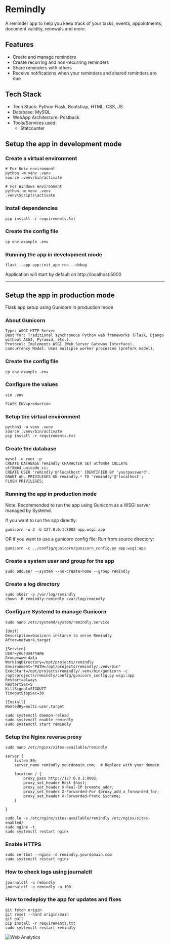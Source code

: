 # Remindly
A reminder app to help you keep track of your tasks, events, appointments, document validity, renewals and more.

## Features
- Create and manage reminders
- Create recurring and non-recurring reminders
- Share reminders with others
- Receive notifications when your reminders and shared reminders are due

## Tech Stack
- Tech Stack: Python Flask, Bootstrap, HTML, CSS, JS
- Database: MySQL
- WebApp Architecture: Postback
- Tools/Services used:
    - Statcounter

## Setup the app in development mode

### Create a virtual environment
```
# For Unix environment
python -m venv .venv
source .venv/bin/activate
```

```
# For Windows environment
python -m venv .venv
.venv\Scripts\activate
```

### Install dependencies
```
pip install -r requirements.txt
```

### Create the config file
```
cp env.example .env
```

### Running the app in development mode
```
flask --app app:init_app run --debug
```

Application will start by default on http://localhost:5000

---

## Setup the app in production mode

Flask app setup using Gunicorn in production mode

### About Gunicorn
```
Type: WSGI HTTP Server
Best for: Traditional synchronous Python web frameworks (Flask, Django without ASGI, Pyramid, etc.).
Protocol: Implements WSGI (Web Server Gateway Interface).
Concurrency Model: Uses multiple worker processes (prefork model).
```

### Create the config file
```
cp env.example .env
```

### Configure the values
```
vim .env
```

```
FLASK_ENV=production
```

### Setup the virtual environment
```
python3 -m venv .venv
source .venv/bin/activate
pip install -r requirements.txt
```

### Create the database
```
mysql -u root -p
CREATE DATABASE remindly CHARACTER SET utf8mb4 COLLATE utf8mb4_unicode_ci;
CREATE USER 'remindly'@'localhost' IDENTIFIED BY 'yourpassword';
GRANT ALL PRIVILEGES ON remindly.* TO 'remindly'@'localhost';
FLUSH PRIVILEGES;
```

### Running the app in production mode
Note: Recommended to run the app using Gunicorn as a WSGI server managed by Systemd.

If you want to run the app directly:
```
gunicorn -w 2 -b 127.0.0.1:8002 app.wsgi:app
```
OR
if you want to use a gunicorn config file:
Run from source directory:
```
gunicorn -c ../config/gunicorn/gunicorn_config.py app.wsgi:app
```
### Create a system user and group for the app
```
sudo adduser --system --no-create-home --group remindly
```

### Create a log directory
```
sudo mkdir -p /var/log/remindly
chown -R remindly:remindly /var/log/remindly
```

### Configure Systemd to manage Gunicorn
```
sudo nano /etc/systemd/system/remindly.service
```

```
[Unit]
Description=Gunicorn instance to serve Remindly
After=network.target

[Service]
User=yourusername
Group=www-data
WorkingDirectory=/opt/projects/remindly
Environment="PATH=/opt/projects/remindly/.venv/bin"
ExecStart=/opt/projects/remindly/.venv/bin/gunicorn -c /opt/projects/remindly/config/gunicorn_config.py wsgi:app
Restart=always
RestartSec=5
KillSignal=SIGQUIT
TimeoutStopSec=30

[Install]
WantedBy=multi-user.target
```

```
sudo systemctl daemon-reload
sudo systemctl enable remindly
sudo systemctl start remindly
```

### Setup the Nginx reverse proxy
```
sudo nano /etc/nginx/sites-available/remindly
```
```
server {
    listen 80;
    server_name remindly.yourdomain.com;  # Replace with your domain

    location / {
        proxy_pass http://127.0.0.1:8002;
        proxy_set_header Host $host;
        proxy_set_header X-Real-IP $remote_addr;
        proxy_set_header X-Forwarded-For $proxy_add_x_forwarded_for;
        proxy_set_header X-Forwarded-Proto $scheme;
    }

}
```

```
sudo ln -s /etc/nginx/sites-available/remindly /etc/nginx/sites-enabled/
sudo nginx -t
sudo systemctl restart nginx
```

### Enable HTTPS
```
sudo certbot --nginx -d remindly.yourdomain.com
sudo systemctl restart nginx
```

### How to check logs using journalctl
```
journalctl -u remindly
journalctl -u remindly -n 100
```

### How to redeploy the app for updates and fixes
```
git fetch origin
git reset --hard origin/main
git pull
pip install -r requirements.txt
sudo systemctl restart remindly
```

<img
class="statcounter"
src="https://c.statcounter.com/13168251/0/bb727728/1/"
alt="Web Analytics"
/>
